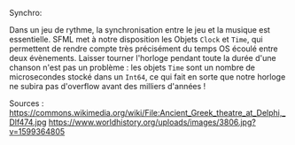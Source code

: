 Synchro:

Dans un jeu de rythme, la synchronisation entre le jeu et la musique est essentielle. SFML met à notre disposition les Objets `Clock` et `Time`, qui permettent de rendre compte très précisément du temps OS écoulé entre deux évènements. Laisser tourner l'horloge pendant toute la durée d'une chanson n'est pas un problème : les objets `Time` sont un nombre de microsecondes stocké dans un `Int64`, ce qui fait en sorte que notre horloge ne subira pas d'overflow avant des milliers d'années !

Sources : 
https://commons.wikimedia.org/wiki/File:Ancient_Greek_theatre_at_Delphi,_Dlf474.jpg
https://www.worldhistory.org/uploads/images/3806.jpg?v=1599364805